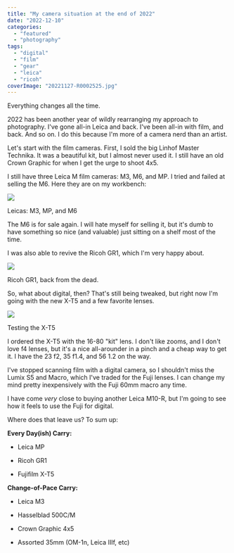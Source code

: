 ```yaml
---
title: "My camera situation at the end of 2022"
date: "2022-12-10"
categories:
  - "featured"
  - "photography"
tags:
  - "digital"
  - "film"
  - "gear"
  - "leica"
  - "ricoh"
coverImage: "20221127-R0002525.jpg"
---
```


Everything changes all the time.

2022 has been another year of wildly rearranging my approach to photography. I've gone all-in Leica and back. I've been all-in with film, and back. And so on. I do this because I'm more of a camera nerd than an artist.

Let's start with the film cameras. First, I sold the big Linhof Master Technika. It was a beautiful kit, but I almost never used it. I still have an old Crown Graphic for when I get the urge to shoot 4x5.

I still have three Leica M film cameras: M3, M6, and MP. I tried and failed at selling the M6. Here they are on my workbench:

![](/img/2022/20221209-DSCF0080-1024x683.jpg)

Leicas: M3, MP, and M6

The M6 is for sale again. I will hate myself for selling it, but it's dumb to have something so nice (and valuable) just sitting on a shelf most of the time.

I was also able to revive the Ricoh GR1, which I'm very happy about.

![](/img/2022/20221127-R0002525-1024x683.jpg)

Ricoh GR1, back from the dead.

So, what about digital, then? That's still being tweaked, but right now I'm going with the new X-T5 and a few favorite lenses.

![](/img/2022/20221207-DSCF0005-1024x683.jpg)

Testing the X-T5

I ordered the X-T5 with the 16-80 "kit" lens. I don't like zooms, and I don't love f4 lenses, but it's a nice all-arounder in a pinch and a cheap way to get it. I have the 23 f2, 35 f1.4, and 56 1.2 on the way.

I've stopped scanning film with a digital camera, so I shouldn't miss the Lumix S5 and Macro, which I've traded for the Fuji lenses. I can change my mind pretty inexpensively with the Fuji 60mm macro any time.

I have come _very_ close to buying another Leica M10-R, but I'm going to see how it feels to use the Fuji for digital.

Where does that leave us? To sum up:

**Every Day(ish) Carry:**

- Leica MP

- Ricoh GR1

- Fujifilm X-T5

**Change-of-Pace Carry:**

- Leica M3

- Hasselblad 500C/M

- Crown Graphic 4x5

- Assorted 35mm (OM-1n, Leica IIIf, etc)
